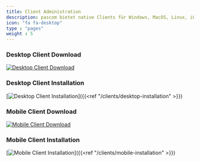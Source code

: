 ```yaml
---
title: Client Administration
description: pascom bietet native Clients für Windows, MacOS, Linux, iOS und Android
icon: "fa fa-desktop"
type : "pages"
weight : 5
---
```


### Desktop Client Download

[![Desktop Client Download](Icon_Download.png?width=10%)](https://www.pascom.net/de/downloads/)

### Desktop Client Installation

[![Desktop Client Installation](Icon_Entwickler.png?width=10%)]({{<ref "/clients/desktop-installation" >}})

### Mobile Client Download

[![Mobile Client Download](Icon_Download.png?width=10%)](https://www.pascom.net/de/downloads/)

### Mobile Client Installation

[![Mobile Client Installation](Icon_Entwickler.png?width=10%)]({{<ref "/clients/mobile-installation" >}})

